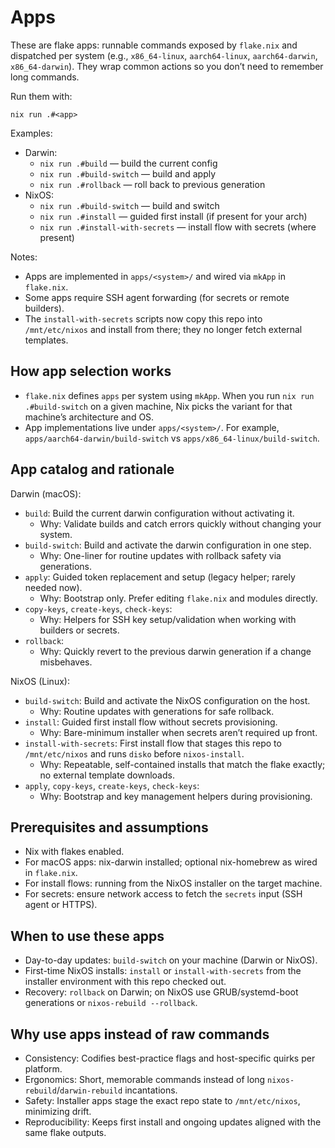 # Apps

These are flake apps: runnable commands exposed by `flake.nix` and dispatched per system (e.g., `x86_64-linux`, `aarch64-linux`, `aarch64-darwin`, `x86_64-darwin`). They wrap common actions so you don’t need to remember long commands.

Run them with:
```
nix run .#<app>
```

Examples:
- Darwin:
  - `nix run .#build` — build the current config
  - `nix run .#build-switch` — build and apply
  - `nix run .#rollback` — roll back to previous generation
- NixOS:
  - `nix run .#build-switch` — build and switch
  - `nix run .#install` — guided first install (if present for your arch)
  - `nix run .#install-with-secrets` — install flow with secrets (where present)

Notes:
- Apps are implemented in `apps/<system>/` and wired via `mkApp` in `flake.nix`.
- Some apps require SSH agent forwarding (for secrets or remote builders).
- The `install-with-secrets` scripts now copy this repo into `/mnt/etc/nixos` and install from there; they no longer fetch external templates.

## How app selection works

- `flake.nix` defines `apps` per system using `mkApp`. When you run `nix run .#build-switch` on a given machine, Nix picks the variant for that machine’s architecture and OS.
- App implementations live under `apps/<system>/`. For example, `apps/aarch64-darwin/build-switch` vs `apps/x86_64-linux/build-switch`.

## App catalog and rationale

Darwin (macOS):
- `build`: Build the current darwin configuration without activating it.
  - Why: Validate builds and catch errors quickly without changing your system.
- `build-switch`: Build and activate the darwin configuration in one step.
  - Why: One-liner for routine updates with rollback safety via generations.
- `apply`: Guided token replacement and setup (legacy helper; rarely needed now).
  - Why: Bootstrap only. Prefer editing `flake.nix` and modules directly.
- `copy-keys`, `create-keys`, `check-keys`:
  - Why: Helpers for SSH key setup/validation when working with builders or secrets.
- `rollback`:
  - Why: Quickly revert to the previous darwin generation if a change misbehaves.

NixOS (Linux):
- `build-switch`: Build and activate the NixOS configuration on the host.
  - Why: Routine updates with generations for safe rollback.
- `install`: Guided first install flow without secrets provisioning.
  - Why: Bare-minimum installer when secrets aren’t required up front.
- `install-with-secrets`: First install flow that stages this repo to `/mnt/etc/nixos` and runs `disko` before `nixos-install`.
  - Why: Repeatable, self-contained installs that match the flake exactly; no external template downloads.
- `apply`, `copy-keys`, `create-keys`, `check-keys`:
  - Why: Bootstrap and key management helpers during provisioning.

## Prerequisites and assumptions

- Nix with flakes enabled.
- For macOS apps: nix-darwin installed; optional nix-homebrew as wired in `flake.nix`.
- For install flows: running from the NixOS installer on the target machine.
- For secrets: ensure network access to fetch the `secrets` input (SSH agent or HTTPS).

## When to use these apps

- Day-to-day updates: `build-switch` on your machine (Darwin or NixOS).
- First-time NixOS installs: `install` or `install-with-secrets` from the installer environment with this repo checked out.
- Recovery: `rollback` on Darwin; on NixOS use GRUB/systemd-boot generations or `nixos-rebuild --rollback`.

## Why use apps instead of raw commands

- Consistency: Codifies best-practice flags and host-specific quirks per platform.
- Ergonomics: Short, memorable commands instead of long `nixos-rebuild`/`darwin-rebuild` incantations.
- Safety: Installer apps stage the exact repo state to `/mnt/etc/nixos`, minimizing drift.
- Reproducibility: Keeps first install and ongoing updates aligned with the same flake outputs.
